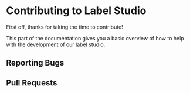 # Contributing to Label Studio

First off, thanks for taking the time to contribute!

This part of the documentation gives you a basic overview of how to help with the development of our label studio.

## Reporting Bugs

## Pull Requests
